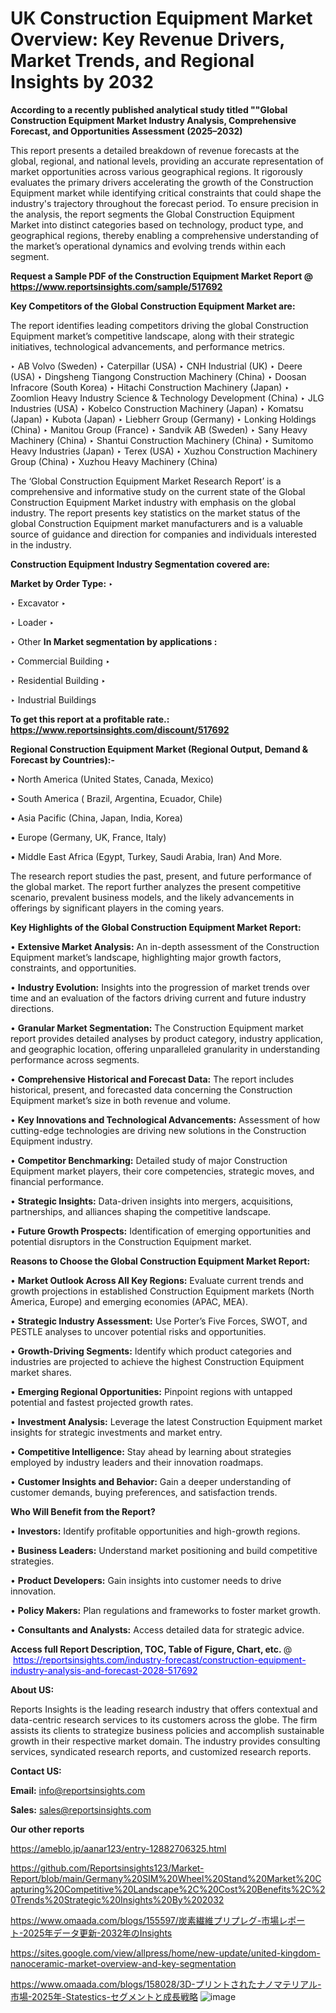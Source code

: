 # UK Construction Equipment Market Overview: Key Revenue Drivers, Market Trends, and Regional Insights by 2032

<strong>According to a recently published analytical study titled ""Global Construction Equipment Market Industry Analysis, Comprehensive Forecast, and Opportunities Assessment (2025–2032)</strong>

This report presents a detailed breakdown of revenue forecasts at the global, regional, and national levels, providing an accurate representation of market opportunities across various geographical regions. It rigorously evaluates the primary drivers accelerating the growth of the Construction Equipment market while identifying critical constraints that could shape the industry's trajectory throughout the forecast period. To ensure precision in the analysis, the report segments the Global Construction Equipment Market into distinct categories based on technology, product type, and geographical regions, thereby enabling a comprehensive understanding of the market’s operational dynamics and evolving trends within each segment.

<strong>Request a Sample PDF of the Construction Equipment Market Report </strong><strong>@<a href=https://www.reportsinsights.com/sample/517692 style=color:#0000ff;> https://www.reportsinsights.com/sample/517692</a></strong></font>

<strong>Key Competitors of the Global Construction Equipment Market are:</strong>

The report identifies leading competitors driving the global Construction Equipment market’s competitive landscape, along with their strategic initiatives, technological advancements, and performance metrics.

‣ AB Volvo (Sweden)
‣ Caterpillar (USA)
‣ CNH Industrial (UK)
‣ Deere (USA)
‣ Dingsheng Tiangong Construction Machinery (China)
‣ Doosan Infracore (South Korea)
‣ Hitachi Construction Machinery (Japan)
‣ Zoomlion Heavy Industry Science & Technology Development (China)
‣ JLG Industries (USA)
‣ Kobelco Construction Machinery (Japan)
‣ Komatsu (Japan)
‣ Kubota (Japan)
‣ Liebherr Group (Germany)
‣ Lonking Holdings (China)
‣ Manitou Group (France)
‣ Sandvik AB (Sweden)
‣ Sany Heavy Machinery (China)
‣ Shantui Construction Machinery (China)
‣ Sumitomo Heavy Industries (Japan)
‣ Terex (USA)
‣ Xuzhou Construction Machinery Group (China)
‣ Xuzhou Heavy Machinery (China)

The ‘Global Construction Equipment Market Research Report’ is a comprehensive and informative study on the current state of the Global Construction Equipment Market industry with emphasis on the global industry. The report presents key statistics on the market status of the global Construction Equipment market manufacturers and is a valuable source of guidance and direction for companies and individuals interested in the industry.

<strong>Construction Equipment Industry Segmentation covered are:</strong>

<strong>Market by Order Type: </strong>
‣ 

‣ Excavator
‣ 

‣ Loader
‣ 

‣ Other
<strong>In Market segmentation by applications :</strong>

‣ Commercial Building
‣ 

‣ Residential Building
‣ 

‣ Industrial Buildings

<strong>To get this report at a profitable rate.: <a href=https://www.reportsinsights.com/discount/517692 style=color:#0000ff;>https://www.reportsinsights.com/discount/517692</a></strong></font>

<strong>Regional Construction Equipment Market (Regional Output, Demand &amp; Forecast by Countries):-</strong>

• North America (United States, Canada, Mexico)

• South America ( Brazil, Argentina, Ecuador, Chile)

• Asia Pacific (China, Japan, India, Korea)

• Europe (Germany, UK, France, Italy)

• Middle East Africa (Egypt, Turkey, Saudi Arabia, Iran) And More.

The research report studies the past, present, and future performance of the global market. The report further analyzes the present competitive scenario, prevalent business models, and the likely advancements in offerings by significant players in the coming years.

<strong>Key Highlights of the Global Construction Equipment Market Report:</strong>

• <strong>Extensive Market Analysis:</strong> An in-depth assessment of the Construction Equipment market’s landscape, highlighting major growth factors, constraints, and opportunities.

• <strong>Industry Evolution:</strong> Insights into the progression of market trends over time and an evaluation of the factors driving current and future industry directions.

• <strong>Granular Market Segmentation:</strong> The Construction Equipment market report provides detailed analyses by product category, industry application, and geographic location, offering unparalleled granularity in understanding performance across segments.

• <strong>Comprehensive Historical and Forecast Data:</strong> The report includes historical, present, and forecasted data concerning the Construction Equipment market’s size in both revenue and volume.

• <strong>Key Innovations and Technological Advancements:</strong> Assessment of how cutting-edge technologies are driving new solutions in the Construction Equipment industry.

• <strong>Competitor Benchmarking:</strong> Detailed study of major Construction Equipment market players, their core competencies, strategic moves, and financial performance.

• <strong>Strategic Insights:</strong> Data-driven insights into mergers, acquisitions, partnerships, and alliances shaping the competitive landscape.

• <strong>Future Growth Prospects:</strong> Identification of emerging opportunities and potential disruptors in the Construction Equipment market.

<strong>Reasons to Choose the Global Construction Equipment Market Report:</strong>

• <strong>Market Outlook Across All Key Regions:</strong> Evaluate current trends and growth projections in established Construction Equipment markets (North America, Europe) and emerging economies (APAC, MEA).

• <strong>Strategic Industry Assessment:</strong> Use Porter’s Five Forces, SWOT, and PESTLE analyses to uncover potential risks and opportunities.

• <strong>Growth-Driving Segments:</strong> Identify which product categories and industries are projected to achieve the highest Construction Equipment market shares.

• <strong>Emerging Regional Opportunities:</strong> Pinpoint regions with untapped potential and fastest projected growth rates.

• <strong>Investment Analysis:</strong> Leverage the latest Construction Equipment market insights for strategic investments and market entry.

• <strong>Competitive Intelligence:</strong> Stay ahead by learning about strategies employed by industry leaders and their innovation roadmaps.

• <strong>Customer Insights and Behavior:</strong> Gain a deeper understanding of customer demands, buying preferences, and satisfaction trends.

<strong>Who Will Benefit from the Report?</strong>

• <strong>Investors:</strong> Identify profitable opportunities and high-growth regions.

• <strong>Business Leaders:</strong> Understand market positioning and build competitive strategies.

• <strong>Product Developers:</strong> Gain insights into customer needs to drive innovation.

• <strong>Policy Makers:</strong> Plan regulations and frameworks to foster market growth.

• <strong>Consultants and Analysts:</strong> Access detailed data for strategic advice.
</ul>
<strong>Access full Report Description, TOC, Table of Figure, Chart, etc. </strong>@  <a href=https://reportsinsights.com/industry-forecast/construction-equipment-industry-analysis-and-forecast-2028-517692 style=color:#0000ff;>https://reportsinsights.com/industry-forecast/construction-equipment-industry-analysis-and-forecast-2028-517692</a></font>

<strong><strong>About US</strong>:</strong>

Reports Insights is the leading research industry that offers contextual and data-centric research services to its customers across the globe. The firm assists its clients to strategize business policies and accomplish sustainable growth in their respective market domain. The industry provides consulting services, syndicated research reports, and customized research reports.

<strong>Contact US:</strong>

<p class=""""><b>Email:</b> <a href=mailto:info@reportsinsights.com>info@reportsinsights.com</a></p>
<p class=""""><b>Sales:</b> <a href=mailto:sales@reportsinsights.com>sales@reportsinsights.com</a></p>

<strong>Our other reports</strong>

<a href=https://ameblo.jp/aanar123/entry-12882706325.html>https://ameblo.jp/aanar123/entry-12882706325.html</a>

<a href=https://github.com/Reportsinsights123/Market-Report/blob/main/Germany%20SIM%20Wheel%20Stand%20Market%20Capturing%20Competitive%20Landscape%2C%20Cost%20Benefits%2C%20Trends%20Strategic%20Insights%20By%202032>https://github.com/Reportsinsights123/Market-Report/blob/main/Germany%20SIM%20Wheel%20Stand%20Market%20Capturing%20Competitive%20Landscape%2C%20Cost%20Benefits%2C%20Trends%20Strategic%20Insights%20By%202032</a>

<a href=https://www.omaada.com/blogs/155597/炭素繊維プリプレグ-市場レポート-2025年データ更新-2032年のInsights>https://www.omaada.com/blogs/155597/炭素繊維プリプレグ-市場レポート-2025年データ更新-2032年のInsights</a>

<a href=https://sites.google.com/view/allpress/home/new-update/united-kingdom-nanoceramic-market-overview-and-key-segmentation>https://sites.google.com/view/allpress/home/new-update/united-kingdom-nanoceramic-market-overview-and-key-segmentation</a>

<a href=https://www.omaada.com/blogs/158028/3D-プリントされたナノマテリアル-市場-2025年-Statestics-セグメントと成長戦略>https://www.omaada.com/blogs/158028/3D-プリントされたナノマテリアル-市場-2025年-Statestics-セグメントと成長戦略</a>
![image](https://github.com/user-attachments/assets/c5469e78-ff3e-46a6-946e-d90b0e3e2494)
